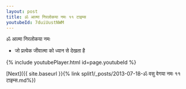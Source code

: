 ```yaml
---
layout: post
title: ॐ आत्मा निरलोकया नमः ११ टाइम्स
youtubeId: 7duiUustNWM
---
```

 
 
 ॐ आत्मा निरलोकया नमः  
 
 -  जो प्रत्येक जीवात्मा को ध्यान से देखता है 
 
  
 
  
 
 
 
 
 
 


{% include youtubePlayer.html id=page.youtubeId %}
 
[Next]({{ site.baseurl }}{% link  split1/_posts/2013-07-18-ॐ वसु वेगया नमः ११ टाइम्स.md%})
 
